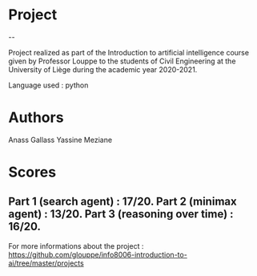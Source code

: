 
# Project

--

Project realized as part of the Introduction to artificial intelligence course given by Professor Louppe to the students of Civil Engineering at the University of Liège during the academic year 2020-2021.

Language used : python 

# Authors

Anass Gallass
Yassine Meziane

# Scores

Part 1 (search agent) : 17/20.
Part 2 (minimax agent) : 13/20.
Part 3 (reasoning over time) : 16/20.
--

For more informations about the project : https://github.com/glouppe/info8006-introduction-to-ai/tree/master/projects
